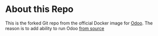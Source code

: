 About this Repo
======

This is the forked Git repo from the official Docker image for [Odoo](https://registry.hub.docker.com/_/odoo/). The reason is to add ability to run Odoo [from source](https://www.odoo.com/documentation/9.0/setup/install.html#setup-install-source)

